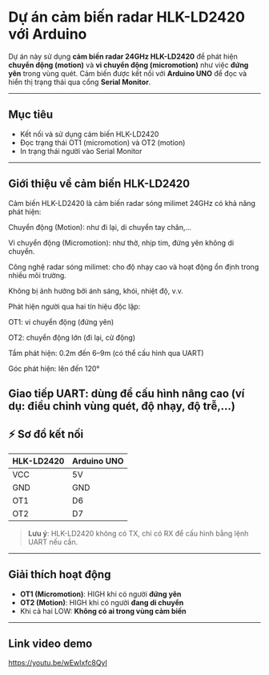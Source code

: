 #  Dự án cảm biến radar HLK-LD2420 với Arduino

Dự án này sử dụng **cảm biến radar 24GHz HLK-LD2420** để phát hiện **chuyển động (motion)** và **vi chuyển động (micromotion)** như việc **đứng yên** trong vùng quét. Cảm biến được kết nối với **Arduino UNO** để đọc và hiển thị trạng thái qua cổng **Serial Monitor**.

---

##  Mục tiêu

- Kết nối và sử dụng cảm biến HLK-LD2420
- Đọc trạng thái OT1 (micromotion) và OT2 (motion)
- In trạng thái người vào Serial Monitor

---

## Giới thiệu về cảm biến HLK-LD2420
Cảm biến HLK-LD2420 là cảm biến radar sóng milimet 24GHz có khả năng phát hiện:

Chuyển động (Motion): như đi lại, di chuyển tay chân,...

Vi chuyển động (Micromotion): như thở, nhịp tim, đứng yên không di chuyển.


Công nghệ radar sóng milimet: cho độ nhạy cao và hoạt động ổn định trong nhiều môi trường.

Không bị ảnh hưởng bởi ánh sáng, khói, nhiệt độ, v.v.

Phát hiện người qua hai tín hiệu độc lập:

OT1: vi chuyển động (đứng yên)

OT2: chuyển động lớn (đi lại, cử động)

Tầm phát hiện: 0.2m đến 6–9m (có thể cấu hình qua UART)

Góc phát hiện: lên đến 120°

Giao tiếp UART: dùng để cấu hình nâng cao (ví dụ: điều chỉnh vùng quét, độ nhạy, độ trễ,...)
---

## ⚡ Sơ đồ kết nối

| HLK-LD2420 | Arduino UNO |
|------------|-------------|
| VCC        | 5V          |
| GND        | GND         |
| OT1        | D6          |
| OT2        | D7          |


> **Lưu ý**: HLK-LD2420 không có TX, chỉ có RX để cấu hình bằng lệnh UART nếu cần.

---

##  Giải thích hoạt động

- **OT1 (Micromotion)**: HIGH khi có người **đứng yên**
- **OT2 (Motion)**: HIGH khi có người **đang di chuyển**
- Khi cả hai LOW: **Không có ai trong vùng cảm biến**

---
## Link video demo
https://youtu.be/wEwIxfc8QyI

